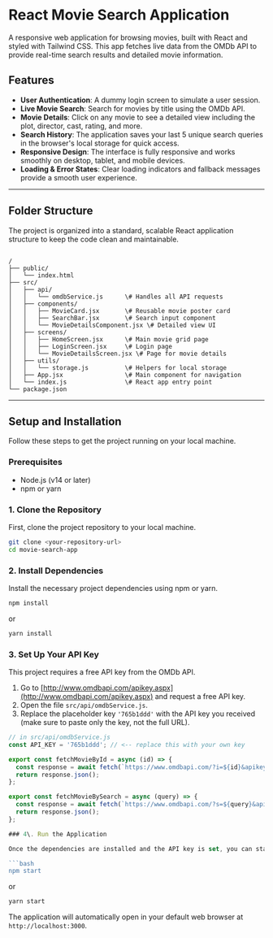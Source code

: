 # React Movie Search Application

A responsive web application for browsing movies, built with React and styled with Tailwind CSS. This app fetches live data from the OMDb API to provide real-time search results and detailed movie information.

## Features

-   **User Authentication**: A dummy login screen to simulate a user session.
-   **Live Movie Search**: Search for movies by title using the OMDb API.
-   **Movie Details**: Click on any movie to see a detailed view including the plot, director, cast, rating, and more.
-   **Search History**: The application saves your last 5 unique search queries in the browser's local storage for quick access.
-   **Responsive Design**: The interface is fully responsive and works smoothly on desktop, tablet, and mobile devices.
-   **Loading & Error States**: Clear loading indicators and fallback messages provide a smooth user experience.

---

## Folder Structure

The project is organized into a standard, scalable React application structure to keep the code clean and maintainable.

```

/
├── public/
│   └── index.html
├── src/
│   ├── api/
│   │   └── omdbService.js      \# Handles all API requests
│   ├── components/
│   │   ├── MovieCard.jsx       \# Reusable movie poster card
│   │   ├── SearchBar.jsx       \# Search input component
│   │   └── MovieDetailsComponent.jsx \# Detailed view UI
│   ├── screens/
│   │   ├── HomeScreen.jsx      \# Main movie grid page
│   │   ├── LoginScreen.jsx     \# Login page
│   │   └── MovieDetailsScreen.jsx \# Page for movie details
│   ├── utils/
│   │   └── storage.js          \# Helpers for local storage
│   ├── App.jsx                 \# Main component for navigation
│   └── index.js                \# React app entry point
└── package.json

````

---

## Setup and Installation

Follow these steps to get the project running on your local machine.

### Prerequisites

-   Node.js (v14 or later)
-   npm or yarn

### 1. Clone the Repository

First, clone the project repository to your local machine.

```bash
git clone <your-repository-url>
cd movie-search-app
````

### 2\. Install Dependencies

Install the necessary project dependencies using npm or yarn.

```bash
npm install
```

or

```bash
yarn install
```

### 3. Set Up Your API Key  

This project requires a free API key from the OMDb API.  

1. Go to [http://www.omdbapi.com/apikey.aspx](http://www.omdbapi.com/apikey.aspx) and request a free API key.  
2. Open the file `src/api/omdbService.js`.  
3. Replace the placeholder key `'765b1ddd'` with the API key you received (make sure to paste only the key, not the full URL).  

```javascript
// in src/api/omdbService.js
const API_KEY = '765b1ddd'; // <-- replace this with your own key

export const fetchMovieById = async (id) => {
  const response = await fetch(`https://www.omdbapi.com/?i=${id}&apikey=${API_KEY}`);
  return response.json();
};

export const fetchMovieBySearch = async (query) => {
  const response = await fetch(`https://www.omdbapi.com/?s=${query}&apikey=${API_KEY}`);
  return response.json();
};

### 4\. Run the Application

Once the dependencies are installed and the API key is set, you can start the development server.

```bash
npm start
```

or

```bash
yarn start
```

The application will automatically open in your default web browser at `http://localhost:3000`.

```

```
